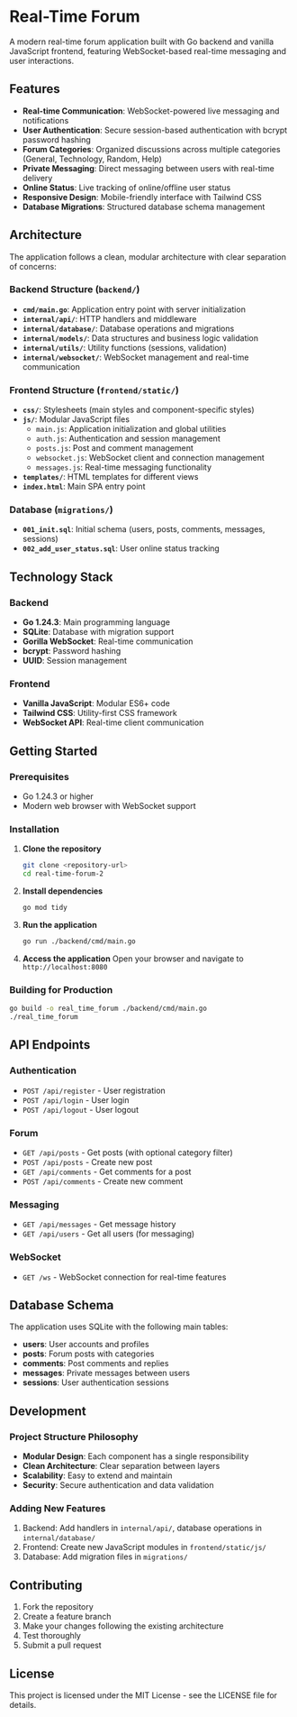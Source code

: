 # Real-Time Forum

A modern real-time forum application built with Go backend and vanilla JavaScript frontend, featuring WebSocket-based real-time messaging and user interactions.

## Features

- **Real-time Communication**: WebSocket-powered live messaging and notifications
- **User Authentication**: Secure session-based authentication with bcrypt password hashing
- **Forum Categories**: Organized discussions across multiple categories (General, Technology, Random, Help)
- **Private Messaging**: Direct messaging between users with real-time delivery
- **Online Status**: Live tracking of online/offline user status
- **Responsive Design**: Mobile-friendly interface with Tailwind CSS
- **Database Migrations**: Structured database schema management

## Architecture

The application follows a clean, modular architecture with clear separation of concerns:

### Backend Structure (`backend/`)
- **`cmd/main.go`**: Application entry point with server initialization
- **`internal/api/`**: HTTP handlers and middleware
- **`internal/database/`**: Database operations and migrations
- **`internal/models/`**: Data structures and business logic validation
- **`internal/utils/`**: Utility functions (sessions, validation)
- **`internal/websocket/`**: WebSocket management and real-time communication

### Frontend Structure (`frontend/static/`)
- **`css/`**: Stylesheets (main styles and component-specific styles)
- **`js/`**: Modular JavaScript files
  - `main.js`: Application initialization and global utilities
  - `auth.js`: Authentication and session management
  - `posts.js`: Post and comment management
  - `websocket.js`: WebSocket client and connection management
  - `messages.js`: Real-time messaging functionality
- **`templates/`**: HTML templates for different views
- **`index.html`**: Main SPA entry point

### Database (`migrations/`)
- **`001_init.sql`**: Initial schema (users, posts, comments, messages, sessions)
- **`002_add_user_status.sql`**: User online status tracking

## Technology Stack

### Backend
- **Go 1.24.3**: Main programming language
- **SQLite**: Database with migration support
- **Gorilla WebSocket**: Real-time communication
- **bcrypt**: Password hashing
- **UUID**: Session management

### Frontend
- **Vanilla JavaScript**: Modular ES6+ code
- **Tailwind CSS**: Utility-first CSS framework
- **WebSocket API**: Real-time client communication

## Getting Started

### Prerequisites
- Go 1.24.3 or higher
- Modern web browser with WebSocket support

### Installation

1. **Clone the repository**
   ```bash
   git clone <repository-url>
   cd real-time-forum-2
   ```

2. **Install dependencies**
   ```bash
   go mod tidy
   ```

3. **Run the application**
   ```bash
   go run ./backend/cmd/main.go
   ```

4. **Access the application**
   Open your browser and navigate to `http://localhost:8080`

### Building for Production

```bash
go build -o real_time_forum ./backend/cmd/main.go
./real_time_forum
```

## API Endpoints

### Authentication
- `POST /api/register` - User registration
- `POST /api/login` - User login
- `POST /api/logout` - User logout

### Forum
- `GET /api/posts` - Get posts (with optional category filter)
- `POST /api/posts` - Create new post
- `GET /api/comments` - Get comments for a post
- `POST /api/comments` - Create new comment

### Messaging
- `GET /api/messages` - Get message history
- `GET /api/users` - Get all users (for messaging)

### WebSocket
- `GET /ws` - WebSocket connection for real-time features

## Database Schema

The application uses SQLite with the following main tables:
- **users**: User accounts and profiles
- **posts**: Forum posts with categories
- **comments**: Post comments and replies
- **messages**: Private messages between users
- **sessions**: User authentication sessions

## Development

### Project Structure Philosophy
- **Modular Design**: Each component has a single responsibility
- **Clean Architecture**: Clear separation between layers
- **Scalability**: Easy to extend and maintain
- **Security**: Secure authentication and data validation

### Adding New Features
1. Backend: Add handlers in `internal/api/`, database operations in `internal/database/`
2. Frontend: Create new JavaScript modules in `frontend/static/js/`
3. Database: Add migration files in `migrations/`

## Contributing

1. Fork the repository
2. Create a feature branch
3. Make your changes following the existing architecture
4. Test thoroughly
5. Submit a pull request

## License

This project is licensed under the MIT License - see the LICENSE file for details.

